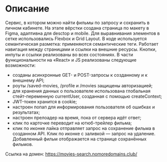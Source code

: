 # Описание
Сервис, в котором можно найти фильмы по запросу и сохранить в личном кабинете.
На этапе вёрстки создана страница по макету в Figma, адаптивна для desctop и mobile.   Для выравнивания элементов в сетке использовались Flexbox и Grid Layout. В коде используется семантическая разметка: применяются семантические теги. Работает навигация между страницами и ссылки на внешние ресурсы. Кнопки, инпуты и ссылки реализованы во всех состояниях. В части функциональности на «React» и JS реализованы следующие возможности:
- созданы асинхронные GET- и POST-запросы к созданному и к внешнему API;
- роуты /saved-movies, /profile и /movies защищены авторизацией;
- для хранения данных о пользователе использована глобальная стейт-переменную currentUser, созданная с помощью createContext;
- JWT-токен хранится в cookie;
- настроен попап для информирования пользователя об ошибках и результатах;
- настроен прелоадер на время, пока от сервера идёт ответ;
- клик по карточке переводит на ютюб-трейлер фильма;
- клик по иконке лайка отправляет запрос на сохранение фильма в созданном API. Клик по иконке с заливкой — запрос на удаление. Добавленный фильм отображается на странице сохранённых фильмов.

Ссылка на домен: https://movies-search.nomoredomains.club/